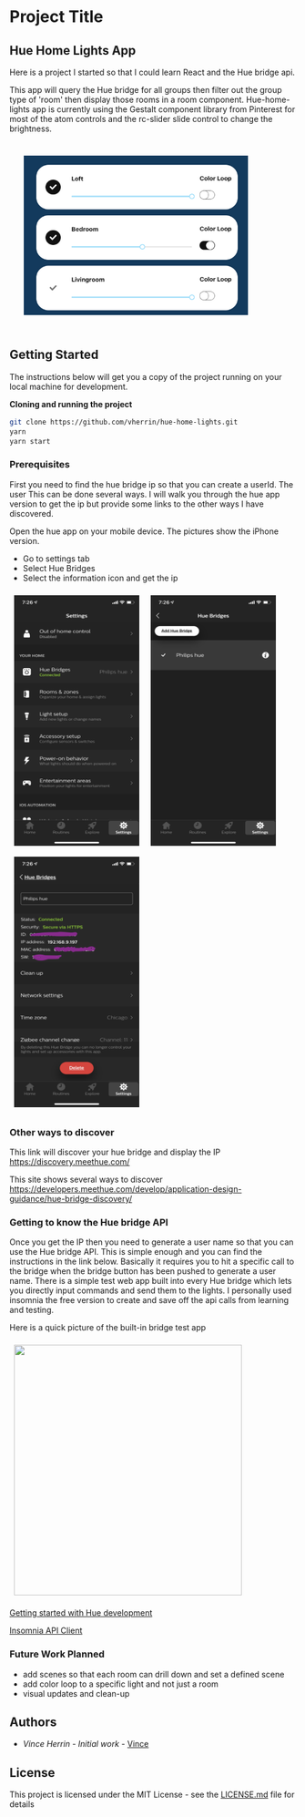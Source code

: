 # Project Title

## Hue Home Lights App 

Here is a project I started so that I could learn React and the Hue bridge api.  

This app will query the Hue bridge for all groups then filter out the group type of 'room' then display those rooms in a room component.  Hue-home-lights app is currently using the Gestalt component library from Pinterest for most of the atom controls and the rc-slider slide control to change the brightness.  

<img src="./src/images/three-rooms.png"
     alt="Markdown Monster icon"
     style="padding: 25px; width: 394px; height:280px" />


## Getting Started

The instructions below will get you a copy of the project running on your local machine for development. 

**Cloning and running the project**
```zsh
git clone https://github.com/vherrin/hue-home-lights.git
yarn 
yarn start
``` 

### Prerequisites

First you need to find the hue bridge ip so that you can create a userId.  The user This can be done several ways. I will walk you through the hue app version to get the ip but provide some links to the other ways I have discovered.

Open the hue app on your mobile device.  The pictures show the iPhone version.
  - Go to settings tab
  - Select Hue Bridges
  - Select the information icon and get the ip 

<div> </div>
<p float="left">
  <img src="./src/images/img-5059.png" style="margin: 8px; width: 220px; height:440px" />
  <img src="./src/images/IMG_5060.png" style="margin: 8px; width: 220px; height:440px" />
  <img src="./src/images/IMG_5062.png" style="margin: 8px; width: 220px; height:440px" />
</p>

### Other ways to discover

This link will discover your hue bridge and display the IP
https://discovery.meethue.com/

This site shows several ways to discover
https://developers.meethue.com/develop/application-design-guidance/hue-bridge-discovery/


### Getting to know the Hue bridge API 

Once you get the IP then you need to generate a user name so that you can use the Hue bridge API.  This is simple enough and you can find the instructions in the link below.  Basically it requires you to hit a specific call to the bridge when the bridge button has been pushed to generate a user name.  There is a simple test web app built into every Hue bridge which lets you directly input commands and send them to the lights.  I personally used insomnia the free version to create and save off the api calls from learning and testing.

Here is a quick picture of the built-in bridge test app

<img src="https://developers.meethue.com/wp-content/uploads/2018/02/response.png" style="margin: 8px; width: 400px; height:440px">


[Getting started with Hue development](https://developers.meethue.com/develop/get-started-2/)

[Insomnia API Client](https://insomnia.rest/)

### Future Work Planned

* add scenes so that each room can drill down and set a defined scene
* add color loop to a specific light and not just a room
* visual updates and clean-up

## Authors

* *Vince Herrin* - *Initial work* - [Vince](https://github.com/vherrin)

## License

This project is licensed under the MIT License - see the [LICENSE.md](LICENSE.md) file for details


